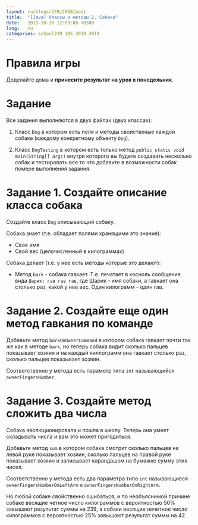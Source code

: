 ```yaml
---
layout: ru/blogs/239/2018/post
title:  "[Java] Классы и методы 2. Собака"
date:   2018-10-16 12:03:00 +0300
lang:   ru
categories: school239_105_2018_2019
---
```


**Правила игры**
==============

Доделайте дома и **принесите результат на урок в понедельник**.

Задание
=========

Все задания выполняются в двух файлах (двух классах):

1) Класс ```Dog``` в котором есть поля и методы свойственые каждой собаке (каждому конкретному объекту ```Dog```).

2) Класс ```DogTesting``` в котором есть только метод ```public static void main(String[] args)``` внутри которого вы будете создавать несколько собак и тестировать все то что добавите в возможности собак помере выполнения задания.

Задание 1. Создайте описание класса собака
=========

Создайте класс ```Dog``` описывающий собаку.

Собака знает (т.е. обладает полями хранящими это знание):

 - Свое имя
 - Свой вес (целочисленный в килограммах)

Собака делает (т.е. у нее есть методы которые это делают):

 - Метод ```bark``` - собака гавкает. Т.е. печатает в косноль сообщение вида ```Шарик: гав гав гав```, где Шарик - имя собаки, а гавкает она столько раз, какой у нее вес. Один килограмм - один гав.

Задание 2. Создайте еще один метод гавкания по команде
=========

Добавьте метод ```barkOnOwnerCommand``` в котором собака гавкает почти так же как в методе ```bark```, но теперь собака видит сколько пальцев показывает хозяин и на каждый киллограмм она гавкает столько раз, сколько пальцев показывает хозяин.

Соответственно у метода есть параметр типа ```int``` называющийся ```ownerFingersNumber```.

Задание 3. Создайте метод сложить два числа
=========

Собака эволюционировала и пошла в школу. Теперь она умеет складывать числа и вам это может пригодиться.

Добавьте метод ```sum``` в котором собака смотрит сколько пальцев на левой руке показывает хозяин, сколько пальцев на правой руке показывает хозяин и записывает карандашом на бумажке сумму этих чисел.

Соответственно у метода есть два параметра типа ```int``` называющиеся ```ownerFingersNumberOnLeftArm``` и ```ownerFingersNumberOnRightArm```.

Но любой собаке свойственно ошибаться, и по необъяснимой причине собаке весящие четное число килограммов с вероятностью 50% завышают результат суммы на 239, а собаки весящие нечетное число килограммов с вероятностью 25% завышают результат суммы на 42.
